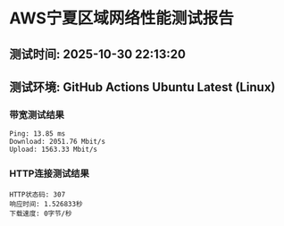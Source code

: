# AWS宁夏区域网络性能测试报告
## 测试时间: 2025-10-30 22:13:20
## 测试环境: GitHub Actions Ubuntu Latest (Linux)

### 带宽测试结果
```
Ping: 13.85 ms
Download: 2051.76 Mbit/s
Upload: 1563.33 Mbit/s
```

### HTTP连接测试结果
```
HTTP状态码: 307
响应时间: 1.526833秒
下载速度: 0字节/秒
```

